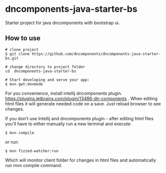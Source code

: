 # dncomponents-java-starter-bs
Starter project for java dncomponents with bootstrap ui.

## How to use
```
# clone project
$ git clone https://github.com/dncomponents/dncomponents-java-starter-bs.git

# change directory to project folder
cd  dncomponents-java-starter-bs

# Start developing and serve your app:
$ mvn gwt:devmode
```
For you convenience, install intellij dncomponents plugin.
https://plugins.jetbrains.com/plugin/13486-dn-components .
When editing html files it will generate needed code on a save. Just reload browser to see changes.

If you don't use Intellij and dncomponents plugin - after editing html files you'll have to either manually run a new terminal and execute:
```
$ mvn compile 
```
or run:
``` 
$ mvn fizzed-watcher:run
```
Which will monitor client folder for changes in html files and automatically run mvn compile command.
